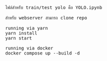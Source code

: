 <pre>
ไฟล์สำหรับ train/test yolo คือ YOLO.ipynb

สำหรับ webserver สามารถ clone repo 

running via yarn
yarn install
yarn start

running via docker
docker compose up --build -d
</pre>
